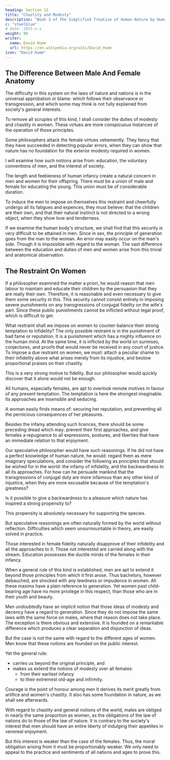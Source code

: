```yaml
---
heading: Section 12
title: "Chastity and Modesty"
description: "Book 3 of The Simplified Treatise of Human Nature by Hume"
c: "steelblue"
# date: 2015-x-x
weight: 90
writer:
  name: David Hume
  url: https://en.wikipedia.org/wiki/David_Hume
icon: "David Hume"
---
```




## The Difference Between Male And Female Anatomy

The difficulty in this system on the laws of nature and nations is in the universal approbation or blame:
        which follows their observance or transgression, and
        which some may think is not fully explained from society's general interests.

To remove all scruples of this kind, I shall consider the duties of modesty and chastity in women.
        These virtues are more conspicuous instances of the operation of those principles.

Some philosophers attack the female virtues vehemently.
        They fancy that they have succeeded in detecting popular errors, when they can show that nature has no foundation for the exterior modesty required in women.

I will examine how such notions arise from:
        education,
        the voluntary conventions of men, and
        the interest of society.

The length and feebleness of human infancy create a natural concern in men and women for their offspring.
        There must be a union of male and female for educating the young.
        This union must be of considerable duration.

To induce the men to impose on themselves this restraint and cheerfully undergo all its fatigues and expences, they must believe:
        that the children are their own, and
        that their natural instinct is not directed to a wrong object, when they show love and tenderness.

If we examine the human body's structure, we shall find that this security is very difficult to be attained in men.
        Since in sex, the principle of generation goes from the man to the woman.
        An error may easily occur on the man's side.
            Though it is impossible with regard to the woman.
        The vast difference between the education and duties of men and women arise from this trivial and anatomical observation.


## The Restraint On Women

If a philosopher examined the matter a priori, he would reason that men labour to maintain and educate their children by the persuasion that they are really their own.
        Therefore, it is reasonable and even necessary to give them some security in this.
        This security cannot consist entirely in imposing severe punishments on any transgressions of conjugal fidelity on the wife's part.
            Since these public punishments cannot be inflicted without legal proof, which is difficult to get.

What restraint shall we impose on women to counter-balance their strong temptation to infidelity?
        The only possible restraint is in the punishment of bad fame or reputation.
        It is a punishment which has a mighty influence on the human mind.
        At the same time, it is inflicted by the world on surmises, conjectures, and proofs that would never be received in any court of justice.
    To impose a due restraint on women, we must:
        attach a peculiar shame to their infidelity above what arises merely from its injustice, and
        bestow proportional praises on their chastity.

This is a very strong motive to fidelity.
        But our philosopher would quickly discover that it alone would not be enough.

All humans, especially females, are apt to overlook remote motives in favour of any present temptation.
        The temptation is here the strongest imaginable.
        Its approaches are insensible and seducing.

A woman easily finds means of:
        securing her reputation, and
        preventing all the pernicious consequences of her pleasures.

Besides the infamy attending such licences, there should be some preceding dread which may:
        prevent their first approaches, and
        give females a repugnance to all expressions, postures, and liberties that have an immediate relation to that enjoyment.

Our speculative philosopher would have such reasonings.
        If he did not have a perfect knowledge of human nature, he would:
            regard them as mere imaginary speculations, and
            consider the following as principles that should be wished for in the world:
                the infamy of infidelity, and
                the backwardness to all its approaches.
For how can he persuade mankind that the transgressions of conjugal duty are more infamous than any other kind of injustice, when they are more excusable because of the temptation's greatness?

Is it possible to give a backwardness to a pleasure which nature has inspired a strong propensity to?

This propensity is absolutely necessary for supporting the species.

But speculative reasonings are often naturally formed by the world without reflection.
        Difficulties which seem unsurmountable in theory, are easily solved in practice.

Those interested in female fidelity naturally disapprove of their infidelity and all the approaches to it.
        Those not interested are carried along with the stream.
        Education possesses the ductile minds of the females in their infancy.

When a general rule of this kind is established, men are apt to extend it beyond those principles from which it first arose.
        Thus bachelors, however debauched, are shocked with any lewdness or impudence in women.
        All these maxims have a plain reference to generation.
            Yet women past child-bearing age have no more privilege in this respect, than those who are in their youth and beauty.

Men undoubtedly have an implicit notion that those ideas of modesty and decency have a regard to generation.
        Since they do not impose the same laws with the same force on males, where that reason does not take place.
            The exception is there obvious and extensive.
            It is founded on a remarkable difference which produces a clear separation and disjunction of ideas.

But the case is not the same with regard to the different ages of women.
            Men know that these notions are founded on the public interest.


Yet the general rule:
- carries us beyond the original principle, and
- makes us extend the notions of modesty over all females:
  - from their earliest infancy
  - to their extremest old-age and infirmity.

Courage is the point of honour among men
    It derives its merit greatly from artifice and women's chastity.
    It also has some foundation in nature, as we shall see afterwards.

With regard to chastity and general notions of the world, males are obliged in nearly the same proportion as women, as the obligations of the law of nations do to those of the law of nature.
        It is contrary to the society's interest that men should have an entire liberty of indulging their appetites in venereal enjoyment.

But this interest is weaker than the case of the females.
        Thus, the moral obligation arising from it must be proportionably weaker.
        We only need to appeal to the practice and sentiments of all nations and ages to prove this.

